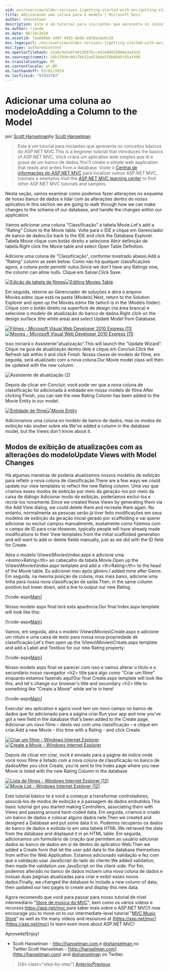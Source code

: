 ```yaml
---
uid: mvc/overview/older-versions-1/getting-started-with-mvc/getting-started-with-mvc-part8
title: Adicionando uma coluna para o modelo | Microsoft Docs
author: shanselman
description: Este é um tutorial para iniciantes que apresenta os conceitos básicos do ASP.NET MVC. Crie um aplicativo web simples que lê e grava de um banco de dados.
ms.author: riande
ms.date: 08/14/2010
ms.assetid: 7ae696b9-348f-4993-8ebb-a838acbe0c28
msc.legacyurl: /mvc/overview/older-versions-1/getting-started-with-mvc/getting-started-with-mvc-part8
msc.type: authoredcontent
ms.openlocfilehash: 22a6c4e5a07e81d5876cc442e68926094e3a243d
ms.sourcegitcommit: 24b1f6decbb17bb22a45166e5fdb0845c65af498
ms.translationtype: MT
ms.contentlocale: pt-BR
ms.lasthandoff: 03/01/2019
ms.locfileid: "57033793"
---
```

<a name="adding-a-column-to-the-model"></a><span data-ttu-id="3ae43-104">Adicionar uma coluna ao modelo</span><span class="sxs-lookup"><span data-stu-id="3ae43-104">Adding a Column to the Model</span></span>
====================
<span data-ttu-id="3ae43-105">por [Scott Hanselman](https://github.com/shanselman)</span><span class="sxs-lookup"><span data-stu-id="3ae43-105">by [Scott Hanselman](https://github.com/shanselman)</span></span>

> <span data-ttu-id="3ae43-106">Este é um tutorial para iniciantes que apresenta os conceitos básicos do ASP.NET MVC.</span><span class="sxs-lookup"><span data-stu-id="3ae43-106">This is a beginner tutorial that introduces the basics of ASP.NET MVC.</span></span> <span data-ttu-id="3ae43-107">Você criará um aplicativo web simples que lê e grava de um banco de dados.</span><span class="sxs-lookup"><span data-stu-id="3ae43-107">You'll create a simple web application that reads and writes from a database.</span></span> <span data-ttu-id="3ae43-108">Visite o [Central de informações do ASP.NET MVC](../../../index.md) para localizar outros ASP.NET MVC, tutoriais e exemplos.</span><span class="sxs-lookup"><span data-stu-id="3ae43-108">Visit the [ASP.NET MVC learning center](../../../index.md) to find other ASP.NET MVC tutorials and samples.</span></span>


<span data-ttu-id="3ae43-109">Nesta seção, vamos examinar como podemos fazer alterações no esquema de nosso banco de dados e lidar com as alterações dentro do nosso aplicativo.</span><span class="sxs-lookup"><span data-stu-id="3ae43-109">In this section we are going to walk through how we can make changes to the schema of our database, and handle the changes within our application.</span></span>

<span data-ttu-id="3ae43-110">Vamos adicionar uma coluna "Classificação" a tabela Movie.</span><span class="sxs-lookup"><span data-stu-id="3ae43-110">Let's add a "Rating" Colum to the Movie table.</span></span> <span data-ttu-id="3ae43-111">Volte para o IDE e clique em Gerenciador de banco de dados.</span><span class="sxs-lookup"><span data-stu-id="3ae43-111">Go back to the IDE and click the Database Explorer.</span></span> <span data-ttu-id="3ae43-112">Tabela Movie clique com botão direito e selecione Abrir definição de tabela.</span><span class="sxs-lookup"><span data-stu-id="3ae43-112">Right click the Movie table and select Open Table Definition.</span></span>

<span data-ttu-id="3ae43-113">Adicione uma coluna de "Classificação", conforme mostrado abaixo.</span><span class="sxs-lookup"><span data-stu-id="3ae43-113">Add a "Rating" column as seen below.</span></span> <span data-ttu-id="3ae43-114">Como não há qualquer classificações agora, a coluna pode permitir nulos.</span><span class="sxs-lookup"><span data-stu-id="3ae43-114">Since we don't have any Ratings now, the column can allow nulls.</span></span> <span data-ttu-id="3ae43-115">Clique em Salvar.</span><span class="sxs-lookup"><span data-stu-id="3ae43-115">Click Save.</span></span>

<span data-ttu-id="3ae43-116">[![Edição de tabela de filmes](getting-started-with-mvc-part8/_static/image2.png)](getting-started-with-mvc-part8/_static/image1.png)</span><span class="sxs-lookup"><span data-stu-id="3ae43-116">[![Editing Movies Table](getting-started-with-mvc-part8/_static/image2.png)](getting-started-with-mvc-part8/_static/image1.png)</span></span>

<span data-ttu-id="3ae43-117">Em seguida, retorne ao Gerenciador de soluções e abra o arquivo Movies.edmx (que está na pasta \Models).</span><span class="sxs-lookup"><span data-stu-id="3ae43-117">Next, return to the Solution Explorer and open up the Movies.edmx file (which is in the \Models folder).</span></span> <span data-ttu-id="3ae43-118">Clique com o botão direito na superfície de design (na área branca) e selecione o modelo de atualização do banco de dados.</span><span class="sxs-lookup"><span data-stu-id="3ae43-118">Right click on the design surface (the white area) and select Update Model from Database.</span></span>

<span data-ttu-id="3ae43-119">[![Filmes - Microsoft Visual Web Developer 2010 Express (11)](getting-started-with-mvc-part8/_static/image4.png)](getting-started-with-mvc-part8/_static/image3.png)</span><span class="sxs-lookup"><span data-stu-id="3ae43-119">[![Movies - Microsoft Visual Web Developer 2010 Express (11)](getting-started-with-mvc-part8/_static/image4.png)](getting-started-with-mvc-part8/_static/image3.png)</span></span>

<span data-ttu-id="3ae43-120">Isso iniciará o Assistente"atualização".</span><span class="sxs-lookup"><span data-stu-id="3ae43-120">This will launch the "Update Wizard".</span></span> <span data-ttu-id="3ae43-121">Clique na guia de atualização dentro dele e clique em Concluir.</span><span class="sxs-lookup"><span data-stu-id="3ae43-121">Click the Refresh tab within it and click Finish.</span></span> <span data-ttu-id="3ae43-122">Nossa classe de modelo de filme, em seguida, será atualizado com a nova coluna.</span><span class="sxs-lookup"><span data-stu-id="3ae43-122">Our Movie model class will then be updated with the new column.</span></span>

![Assistente de atualização (2)](getting-started-with-mvc-part8/_static/image5.png)

<span data-ttu-id="3ae43-124">Depois de clicar em Concluir, você pode ver que a nova coluna de classificação foi adicionada à entidade em nosso modelo de filme.</span><span class="sxs-lookup"><span data-stu-id="3ae43-124">After clicking Finish, you can see the new Rating Column has been added to the Movie Entity in our model.</span></span>

<span data-ttu-id="3ae43-125">[![Entidade de filme](getting-started-with-mvc-part8/_static/image7.png)](getting-started-with-mvc-part8/_static/image6.png)</span><span class="sxs-lookup"><span data-stu-id="3ae43-125">[![Movie Entity](getting-started-with-mvc-part8/_static/image7.png)](getting-started-with-mvc-part8/_static/image6.png)</span></span>

<span data-ttu-id="3ae43-126">Adicionamos uma coluna no modelo de banco de dados, mas os modos de exibição não souber sobre ele.</span><span class="sxs-lookup"><span data-stu-id="3ae43-126">We've added a column in the database model, but the Views don't know about it.</span></span>

## <a name="update-views-with-model-changes"></a><span data-ttu-id="3ae43-127">Modos de exibição de atualizações com as alterações do modelo</span><span class="sxs-lookup"><span data-stu-id="3ae43-127">Update Views with Model Changes</span></span>

<span data-ttu-id="3ae43-128">Há algumas maneiras de poderia atualizamos nossos modelos de exibição para refletir a nova coluna de classificação.</span><span class="sxs-lookup"><span data-stu-id="3ae43-128">There are a few ways we could update our view templates to reflect the new Rating column.</span></span> <span data-ttu-id="3ae43-129">Uma vez que criamos esses modos de exibição por meio da geração-los por meio da caixa de diálogo Adicionar modo de exibição, poderíamos excluí-los e recriá-los novamente.</span><span class="sxs-lookup"><span data-stu-id="3ae43-129">Since we created these Views by generating them via the Add View dialog, we could delete them and recreate them again.</span></span> <span data-ttu-id="3ae43-130">No entanto, normalmente as pessoas serão já tiver feito modificações em seus modelos de exibição da geração inicial gerado por scaffolding e vai querer adicionar ou excluir campos manualmente, exatamente como fizemos com o campo de ID para criar.</span><span class="sxs-lookup"><span data-stu-id="3ae43-130">However, typically people will have already made modifications to their View templates from the initial scaffolded generation and will want to add or delete fields manually, just as we did with the ID field for Create.</span></span>

<span data-ttu-id="3ae43-131">Abra o modelo \Views\Movies\Index.aspx e adicione uma &lt;ésimo&gt;Rating&lt;/th&gt; ao cabeçalho da tabela Movie.</span><span class="sxs-lookup"><span data-stu-id="3ae43-131">Open up the \Views\Movies\Index.aspx template and add a &lt;th&gt;Rating&lt;/th&gt; to the head of the Movie table.</span></span> <span data-ttu-id="3ae43-132">Eu adicionei meu após gênero.</span><span class="sxs-lookup"><span data-stu-id="3ae43-132">I added mine after Genre.</span></span> <span data-ttu-id="3ae43-133">Em seguida, na mesma posição de coluna, mas mais baixo, adicione uma linha para nossa nova classificação de saída.</span><span class="sxs-lookup"><span data-stu-id="3ae43-133">Then, in the same column position but lower down, add a line to output our new Rating.</span></span>

[!code-aspx[Main](getting-started-with-mvc-part8/samples/sample1.aspx)]

<span data-ttu-id="3ae43-134">Nosso modelo aspx final terá esta aparência:</span><span class="sxs-lookup"><span data-stu-id="3ae43-134">Our final Index.aspx template will look like this:</span></span>

[!code-aspx[Main](getting-started-with-mvc-part8/samples/sample2.aspx)]

<span data-ttu-id="3ae43-135">Vamos, em seguida, abra o modelo \Views\Movies\Create.aspx e adicione um rótulo e uma caixa de texto para nossa nova propriedade de classificação:</span><span class="sxs-lookup"><span data-stu-id="3ae43-135">Let's then open up the \Views\Movies\Create.aspx template and add a Label and Textbox for our new Rating property:</span></span>

[!code-aspx[Main](getting-started-with-mvc-part8/samples/sample3.aspx)]

<span data-ttu-id="3ae43-136">Nosso modelo aspx final se parecer com isso e vamos alterar o título e o secundário nosso navegador &lt;h2&gt; title para algo como "Criar um filme" enquanto estamos fazendo aqui!</span><span class="sxs-lookup"><span data-stu-id="3ae43-136">Our final Create.aspx template will look like this, and let's change our browser's title and secondary &lt;h2&gt; title to something like "Create a Movie" while we're in here!</span></span>

[!code-aspx[Main](getting-started-with-mvc-part8/samples/sample4.aspx)]

<span data-ttu-id="3ae43-137">Executar seu aplicativo e agora você tem um novo campo no banco de dados que foi adicionado para a página criar.</span><span class="sxs-lookup"><span data-stu-id="3ae43-137">Run your app and now you've got a new field in the database that's been added to the Create page.</span></span> <span data-ttu-id="3ae43-138">Adicionar um novo filme – desta vez com uma classificação – e clique em criar.</span><span class="sxs-lookup"><span data-stu-id="3ae43-138">Add a new Movie - this time with a Rating - and click Create.</span></span>

<span data-ttu-id="3ae43-139">[![Criar um filme - Windows Internet Explorer](getting-started-with-mvc-part8/_static/image9.png)](getting-started-with-mvc-part8/_static/image8.png)</span><span class="sxs-lookup"><span data-stu-id="3ae43-139">[![Create a Movie - Windows Internet Explorer](getting-started-with-mvc-part8/_static/image9.png)](getting-started-with-mvc-part8/_static/image8.png)</span></span>

<span data-ttu-id="3ae43-140">Depois de clicar em criar, você é enviado para a página de índice onde você novo filme é listado com a nova coluna de classificação no banco de dados</span><span class="sxs-lookup"><span data-stu-id="3ae43-140">After you click Create, you're sent to the Index page where you new Movie is listed with the new Rating Column in the database</span></span>

<span data-ttu-id="3ae43-141">[![Lista de filmes - Windows Internet Explorer (12)](getting-started-with-mvc-part8/_static/image11.png)](getting-started-with-mvc-part8/_static/image10.png)</span><span class="sxs-lookup"><span data-stu-id="3ae43-141">[![Movie List - Windows Internet Explorer (12)](getting-started-with-mvc-part8/_static/image11.png)](getting-started-with-mvc-part8/_static/image10.png)</span></span>

<span data-ttu-id="3ae43-142">Este tutorial básico te a você a começar a transformar controladores, associá-los de modos de exibição e à passagem de dados embutidos.</span><span class="sxs-lookup"><span data-stu-id="3ae43-142">This basic tutorial got you started making Controllers, associating them with Views and passing around hard-coded data.</span></span> <span data-ttu-id="3ae43-143">Em seguida, criamos e criado um banco de dados e colocar alguns dados nele.</span><span class="sxs-lookup"><span data-stu-id="3ae43-143">Then we created and designed a Database and put some data it in.</span></span> <span data-ttu-id="3ae43-144">Podemos recuperou os dados do banco de dados e exibida-lo em uma tabela HTML.</span><span class="sxs-lookup"><span data-stu-id="3ae43-144">We retrieved the data from the database and displayed it in an HTML table.</span></span> <span data-ttu-id="3ae43-145">Em seguida, adicionamos um formulário de criação que permitem ao usuário adicionar dados ao banco de dados em si de dentro do aplicativo Web.</span><span class="sxs-lookup"><span data-stu-id="3ae43-145">Then we added a Create form that let the user add data to the database themselves from within the Web Application.</span></span> <span data-ttu-id="3ae43-146">Estamos adicionado validação e fez com que a validação usar JavaScript do lado do cliente.</span><span class="sxs-lookup"><span data-stu-id="3ae43-146">We added validation, then made the validation use JavaScript on the client-side.</span></span> <span data-ttu-id="3ae43-147">Por fim, podemos alterado no banco de dados incluem uma nova coluna de dados e nossas duas páginas atualizadas para criar e exibir esses novos dados.</span><span class="sxs-lookup"><span data-stu-id="3ae43-147">Finally, we changed the database to include a new column of data, then updated our two pages to create and display this new data.</span></span>

<span data-ttu-id="3ae43-148">Agora recomendo que você para passar para nosso tutorial de nível intermediário "[Store de música do MVC](../../older-versions/mvc-music-store/mvc-music-store-part-1.md)", bem como os vários vídeos e recursos [ https://asp.net/mvc ](https://asp.net/mvc) para saber mais sobre o ASP.NET MVC!</span><span class="sxs-lookup"><span data-stu-id="3ae43-148">I now encourage you to move on to our intermediate-level tutorial "[MVC Music Store](../../older-versions/mvc-music-store/mvc-music-store-part-1.md)" as well as the many videos and resources at [https://asp.net/mvc](https://asp.net/mvc) to learn even more about ASP.NET MVC!</span></span>

<span data-ttu-id="3ae43-149">Aproveite!</span><span class="sxs-lookup"><span data-stu-id="3ae43-149">Enjoy!</span></span>

- <span data-ttu-id="3ae43-150">Scott Hanselman - [ http://hanselman.com ](http://hanselman.com) e [ @shanselman ](http://twitter.com/shanselman) no Twitter.</span><span class="sxs-lookup"><span data-stu-id="3ae43-150">Scott Hanselman - [http://hanselman.com](http://hanselman.com) and [@shanselman](http://twitter.com/shanselman) on Twitter.</span></span>

> [!div class="step-by-step"]
> [<span data-ttu-id="3ae43-151">Anterior</span><span class="sxs-lookup"><span data-stu-id="3ae43-151">Previous</span></span>](getting-started-with-mvc-part7.md)
